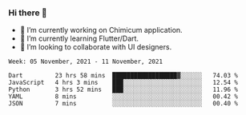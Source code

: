 ### Hi there 👋

<!--
**devcat37/devcat37** is a ✨ _special_ ✨ repository because its `README.md` (this file) appears on your GitHub profile.-->


- 🔭 I’m currently working on Chimicum application.
- 🌱 I’m currently learning Flutter/Dart.
- 👯 I’m looking to collaborate with UI designers.
<!-- - 🤔 I’m looking for help with ... -->

<!--START_SECTION:waka-->
```text
Week: 05 November, 2021 - 11 November, 2021

Dart         23 hrs 58 mins  ██████████████████▓░░░░░░   74.03 % 
JavaScript   4 hrs 3 mins    ███░░░░░░░░░░░░░░░░░░░░░░   12.54 % 
Python       3 hrs 52 mins   ███░░░░░░░░░░░░░░░░░░░░░░   11.96 % 
YAML         8 mins          ░░░░░░░░░░░░░░░░░░░░░░░░░   00.42 % 
JSON         7 mins          ░░░░░░░░░░░░░░░░░░░░░░░░░   00.40 % 
```
<!--END_SECTION:waka-->
